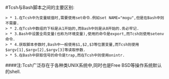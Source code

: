 #Tcsh与Bash脚本之间的主要区别:
    
    > * 1.在Tcsh中为变量赋值时,需要使用set命令.例如set NAME="mogu",但是在Bash中则不需要.                     
    > * 2.在Tcsh中数组的下标是从1开始的,而Bash中则是从0开始的.务必牢记.                      
    > * 3.Bash中设置全局变量(也称为环境变量),使用的命令是export,而Tcsh则使用setenv命令.                                
    > * 4.获取脚本参数时,Bash中一般使用$1,$2,$3等位置变量,而Tcsh则使用$argv[1],$argv[2],$argv[3]等读取参数.              
    > * 5.在Bash中获取信号的命令是trap,而在Tcsh中则使用onintr.                                        
####注:Tcsh广泛存在于各种类UNIX系统中,同时也是Free BSD等操作系统默认的shell.    
